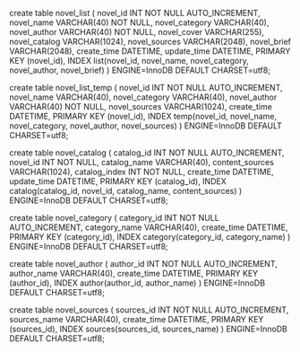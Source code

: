 create table novel_list (
  novel_id INT NOT NULL AUTO_INCREMENT,
  novel_name VARCHAR(40) NOT NULL,
  novel_category VARCHAR(40),
  novel_author VARCHAR(40) NOT NULL,
  novel_cover VARCHAR(255),
  novel_catalog VARCHAR(1024),
  novel_sources VARCHAR(2048),
  novel_brief VARCHAR(2048),
  create_time DATETIME,
  update_time DATETIME,
  PRIMARY KEY (novel_id),
  INDEX list(novel_id, novel_name, novel_category, novel_author, novel_brief)
) ENGINE=InnoDB DEFAULT CHARSET=utf8;

create table novel_list_temp (
  novel_id INT NOT NULL AUTO_INCREMENT,
  novel_name VARCHAR(40),
  novel_category VARCHAR(40),
  novel_author VARCHAR(40) NOT NULL,
  novel_sources VARCHAR(1024),
  create_time DATETIME,
  PRIMARY KEY (novel_id),
  INDEX temp(novel_id, novel_name, novel_category, novel_author, novel_sources)
) ENGINE=InnoDB DEFAULT CHARSET=utf8;

create table novel_catalog (
  catalog_id INT NOT NULL AUTO_INCREMENT,
  novel_id INT NOT NULL,
  catalog_name VARCHAR(40),
  content_sources VARCHAR(1024),
  catalog_index INT NOT NULL,
  create_time DATETIME,
  update_time DATETIME,
  PRIMARY KEY (catalog_id),
  INDEX catalog(catalog_id, novel_id, catalog_name, content_sources)
) ENGINE=InnoDB DEFAULT CHARSET=utf8;

create table novel_category (
  category_id INT NOT NULL AUTO_INCREMENT,
  category_name VARCHAR(40),
  create_time DATETIME,
  PRIMARY KEY (category_id),
  INDEX category(category_id, category_name)
) ENGINE=InnoDB DEFAULT CHARSET=utf8;

create table novel_author (
  author_id INT NOT NULL AUTO_INCREMENT,
  author_name VARCHAR(40),
  create_time DATETIME,
  PRIMARY KEY (author_id),
  INDEX author(author_id, author_name)
) ENGINE=InnoDB DEFAULT CHARSET=utf8;

create table novel_sources (
  sources_id INT NOT NULL AUTO_INCREMENT,
  sources_name VARCHAR(40),
  create_time DATETIME,
  PRIMARY KEY (sources_id),
  INDEX sources(sources_id, sources_name)
) ENGINE=InnoDB DEFAULT CHARSET=utf8;